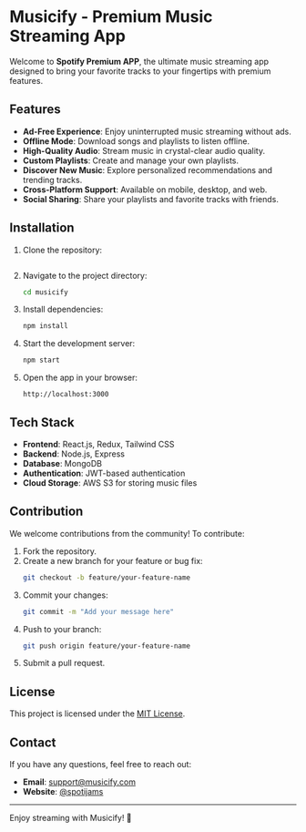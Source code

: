 # Musicify - Premium Music Streaming App

Welcome to **Spotify Premium APP**, the ultimate music streaming app designed to bring your favorite tracks to your fingertips with premium features.

## Features

- **Ad-Free Experience**: Enjoy uninterrupted music streaming without ads.
- **Offline Mode**: Download songs and playlists to listen offline.
- **High-Quality Audio**: Stream music in crystal-clear audio quality.
- **Custom Playlists**: Create and manage your own playlists.
- **Discover New Music**: Explore personalized recommendations and trending tracks.
- **Cross-Platform Support**: Available on mobile, desktop, and web.
- **Social Sharing**: Share your playlists and favorite tracks with friends.

## Installation

1. Clone the repository:
   ```bash
   
   ```

2. Navigate to the project directory:
   ```bash
   cd musicify
   ```

3. Install dependencies:
   ```bash
   npm install
   ```

4. Start the development server:
   ```bash
   npm start
   ```

5. Open the app in your browser:
   ```
   http://localhost:3000
   ```

## Tech Stack

- **Frontend**: React.js, Redux, Tailwind CSS
- **Backend**: Node.js, Express
- **Database**: MongoDB
- **Authentication**: JWT-based authentication
- **Cloud Storage**: AWS S3 for storing music files

## Contribution

We welcome contributions from the community! To contribute:

1. Fork the repository.
2. Create a new branch for your feature or bug fix:
   ```bash
   git checkout -b feature/your-feature-name
   ```
3. Commit your changes:
   ```bash
   git commit -m "Add your message here"
   ```
4. Push to your branch:
   ```bash
   git push origin feature/your-feature-name
   ```
5. Submit a pull request.

## License

This project is licensed under the [MIT License](LICENSE).

## Contact

If you have any questions, feel free to reach out:

- **Email**: support@musicify.com
- **Website**: [@spotijams](https://spotijams.com)

---

Enjoy streaming with Musicify! 🎵
